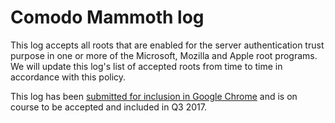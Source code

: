 # Comodo Mammoth log
This log accepts all roots that are enabled for the server authentication trust purpose in one or more of the Microsoft, Mozilla and Apple root programs.
We will update this log's list of accepted roots from time to time in accordance with this policy.

This log has been [submitted for inclusion in Google Chrome](https://bugs.chromium.org/p/chromium/issues/detail?id=703699) and is on course to be accepted and included in Q3 2017.
